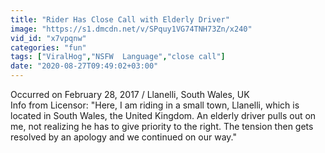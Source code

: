 ```yaml
---
title: "Rider Has Close Call with Elderly Driver"
image: "https://s1.dmcdn.net/v/SPquy1VG74TNH73Zn/x240"
vid_id: "x7vpqnw"
categories: "fun"
tags: ["ViralHog","NSFW  Language","close call"]
date: "2020-08-27T09:49:02+03:00"
---
```

Occurred on February 28, 2017 / Llanelli, South Wales, UK  <br>Info from Licensor: &quot;Here, I am riding in a small town, Llanelli, which is located in South Wales, the United Kingdom. An elderly driver pulls out on me, not realizing he has to give priority to the right. The tension then gets resolved by an apology and we continued on our way.&quot;
